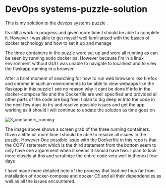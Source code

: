# DevOps systems-puzzle-solution
This is my solution to the devops systems puzzle .

Its still a work in progress and given more time I should be able
to complete it. However I was able to get myself well familiarized with
the basics of docker technology and how to set it up and manage

The three containers in the puzzle were set up and were all running 
as can be seen by running sudo docker ps. However because I'm in
a linux environment without GUI I was unable to navigate to localhost
and to view the flaskapp running in a browser

After a brief moment of searching for how to run web browsers like
firefox and chrome in such an environments to be able to view webapps like the 
flaskapp in this puzzle I see no reason why it cant be done if info in the docker-compose file and the Dockerfile are
well specified and provided all other parts of the code are bug free. I plan to dig deep er into the code in the next few days to try and resolve possible issues and get
the app working as it should I will continue to update the solution as
time goes on 


![3_containers_running](https://user-images.githubusercontent.com/47396197/56309321-ee655200-617b-11e9-9c8e-38826a7770ae.png)


The image above shows a screen grab of the three running containers. Given a little bit more time I should be able to resolve all
issues In the puzzle. However One possible issue with the Dockerfile in this repo is that the COPY statement which is the third statement from the bottom seem to only have one argurement when it seems it should have two. I plan to look more closely at this and scrutinize the entire code very well in thenext few days  

I have made more detailed note of the process that lead me thus far from installation of docker-compose and docker CE and all their dependencies as well as all the issues encountered.

